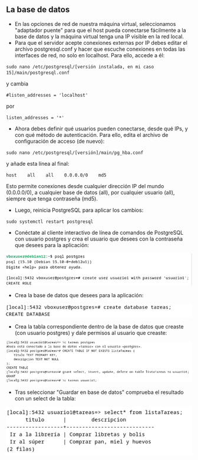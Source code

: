 ## La base de datos

* En las opciones de red de nuestra máquina virtual, seleccionamos "adaptador puente" para que el host pueda conectarse fácilmente a la base de datos y la máquina virtual tenga una IP visible en la red local.
* Para que el servidor acepte conexiones externas por IP debes editar el archivo postgresql.conf y hacer que escuche conexiones en todas las interfaces de red, no solo en localhost.
Para ello, accede a él:

````
sudo nano /etc/postgresql/[versión instalada, en mi caso 15]/main/postgresql.conf
````

y cambia
````
#listen_addresses = 'localhost'
````
por

````
listen_addresses = '*'
````

* Ahora debes definir qué usuarios pueden conectarse, desde qué IPs, y con qué método de autenticación. Para ello, edita el archivo de configuración de acceso (de nuevo):
````
sudo nano /etc/postgresql/[versión]/main/pg_hba.conf
````
y añade esta línea al final:
````
host    all    all    0.0.0.0/0    md5
````
Esto permite conexiones desde cualquier dirección IP del mundo (0.0.0.0/0), a cualquier base de datos (all), por cualquier usuario (all), siempre que tenga contraseña (md5).
* Luego, reinicia PostgreSQL para aplicar los cambios:
````
sudo systemctl restart postgresql
````

* Conéctate al cliente interactivo de línea de comandos de PostgreSQL con usuario postgres y crea el usuario que desees con la contraseña que desees para la aplicación:

![Imagen](images/im1.PNG)

* Crea la base de datos que desees para la aplicación:

![Imagen](images/im2.PNG)

* Crea la tabla correspondiente dentro de la base de datos que creaste (con usuario postgres) y dale permisos al usuario que creaste:

![Imagen](images/im3.PNG)

* Tras seleccionar "Guardar en base de datos" comprueba el resultado con un select de la tabla:

![Imagen](images/im4.PNG)